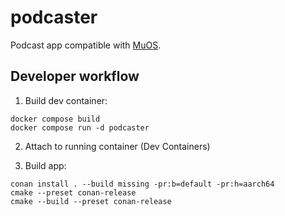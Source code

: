 # podcaster

Podcast app compatible with [MuOS](https://muos.dev/).

## Developer workflow

1. Build dev container:
```
docker compose build
docker compose run -d podcaster
```

2. Attach to running container (Dev Containers)

3. Build app:
```
conan install . --build missing -pr:b=default -pr:h=aarch64
cmake --preset conan-release
cmake --build --preset conan-release
```